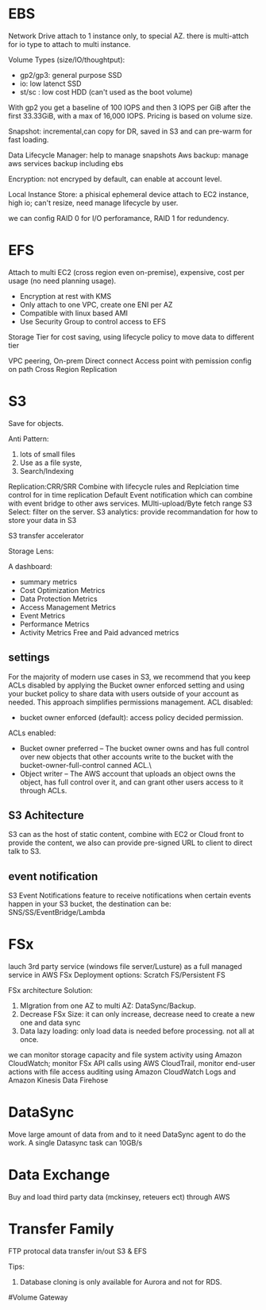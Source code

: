 # EBS

Network Drive attach to 1 instance only, to special AZ. there is multi-attch for io type to attach to multi instance.

Volume Types (size/IO/thoughtput):

- gp2/gp3: general purpose SSD
- io: low latenct SSD
- st/sc : low cost HDD (can't used as the boot volume)

With gp2 you get a baseline of 100 IOPS and then 3 IOPS per GiB after the first 33.33GiB, with a max of 16,000 IOPS. Pricing is based on volume size.

Snapshot: incremental,can copy for DR, saved in S3 and can pre-warm for fast loading.

Data Lifecycle Manager: help to manage snapshots
Aws backup: manage aws services backup including ebs

Encryption: not encryped by default, can enable at account level.

Local Instance Store: a phisical ephemeral device attach to EC2 instance, high io; can't resize, need manage lifecycle by user.

we can config RAID 0 for I/O perforamance, RAID 1 for redundency.

# EFS

Attach to multi EC2 (cross region even on-premise), expensive, cost per usage (no need planning usage).

- Encryption at rest with KMS
- Only attach to one VPC, create one ENI per AZ
- Compatible with linux based AMI
- Use Security Group to control access to EFS

Storage Tier for cost saving, using lifecycle policy to move data to different tier

VPC peering, On-prem Direct connect
Access point with pemission config on path
Cross Region Replication

# S3

Save for objects.

Anti Pattern:

1. lots of small files
2. Use as a file syste,
3. Search/Indexing

Replication:CRR/SRR
Combine with lifecycle rules and Replciation time control for in time replication
Default Event notification which can combine with event bridge to other aws services.
MUlti-upload/Byte fetch range
S3 Select: filter on the server.
S3 analytics: provide recommandation for how to store your data in S3

S3 transfer accelerator

Storage Lens:

A dashboard:

- summary metrics
- Cost Optimization Metrics
- Data Protection Metrics
- Access Management Metrics
- Event Metrics
- Performance Metrics
- Activity Metrics
  Free and Paid advanced metrics

## settings

For the majority of modern use cases in S3, we recommend that you keep ACLs disabled by applying the Bucket owner enforced setting and using your bucket policy to share data with users outside of your account as needed. This approach simplifies permissions management.
ACL disabled:

- bucket owner enforced (default): access policy decided permission.

ACLs enabled:

- Bucket owner preferred – The bucket owner owns and has full control over new objects that other accounts write to the bucket with the bucket-owner-full-control canned ACL.\
- Object writer – The AWS account that uploads an object owns the object, has full control over it, and can grant other users access to it through ACLs.

## S3 Achitecture

S3 can as the host of static content, combine with EC2 or Cloud front to provide the content, we also can provide pre-signed URL to client to direct talk to S3.

## event notification

S3 Event Notifications feature to receive notifications when certain events happen in your S3 bucket, the destination can be: SNS/SS/EventBridge/Lambda

# FSx

lauch 3rd party service (windows file server/Lusture) as a full managed service in AWS
FSx Deployment options: Scratch FS/Persistent FS

FSx architecture Solution:

1. MIgration from one AZ to multi AZ: DataSync/Backup.
2. Decrease FSx Size: it can only increase, decrease need to create a new one and data sync
3. Data lazy loading: only load data is needed before processing. not all at once.

we can monitor storage capacity and file system activity using Amazon CloudWatch; monitor FSx API calls using AWS CloudTrail, monitor end-user actions with file access auditing using Amazon CloudWatch Logs and Amazon Kinesis Data Firehose

# DataSync

Move large amount of data from and to
it need DataSync agent to do the work.
A single Datasync task can 10GB/s

# Data Exchange

Buy and load third party data (mckinsey, reteuers ect) through AWS

# Transfer Family

FTP protocal data transfer in/out S3 & EFS

Tips:

1. Database cloning is only available for Aurora and not for RDS.

#Volume Gateway
